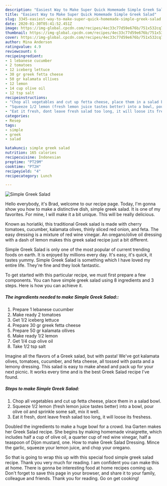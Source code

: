 ```yaml
---
description: "Easiest Way to Make Super Quick Homemade Simple Greek Salad"
title: "Easiest Way to Make Super Quick Homemade Simple Greek Salad"
slug: 3345-easiest-way-to-make-super-quick-homemade-simple-greek-salad
date: 2020-01-30T05:41:52.451Z
image: https://img-global.cpcdn.com/recipes/4ec33c77d59e676b/751x532cq70/simple-greek-salad-recipe-main-photo.jpg
thumbnail: https://img-global.cpcdn.com/recipes/4ec33c77d59e676b/751x532cq70/simple-greek-salad-recipe-main-photo.jpg
cover: https://img-global.cpcdn.com/recipes/4ec33c77d59e676b/751x532cq70/simple-greek-salad-recipe-main-photo.jpg
author: Mina Anderson
ratingvalue: 4.9
reviewcount: 6
recipeingredient:
- 1 lebanese cucumber
- 2 tomatoes
- 12 iceberg lettuce
- 30 gr greek fetta cheese
- 50 gr kalamata ollives
- 12 lemon
- 14 cup olive oil
- 12 tsp salt
recipeinstructions:
- "Chop all vegetables and cut up fetta cheese, place them in a salad bowl."
- "Squeeze 1/2 lemon (fresh lemon juice tastes better) into a bowl, pour olive oil and sprinkle some salt, mix it well."
- "Eat it fresh, dont leave fresh salad too long, it will loose its freshess."
categories:
- Resep
tags:
- simple
- greek
- salad

katakunci: simple greek salad
nutrition: 165 calories
recipecuisine: Indonesian
preptime: "PT29M"
cooktime: "PT2H"
recipeyield: "4"
recipecategory: Lunch

---
```



![Simple Greek Salad](https://img-global.cpcdn.com/recipes/4ec33c77d59e676b/751x532cq70/simple-greek-salad-recipe-main-photo.jpg)

Hello everybody, it's Brad, welcome to our recipe page. Today, I'm gonna show you how to make a distinctive dish, simple greek salad. It is one of my favorites. For mine, I will make it a bit unique. This will be really delicious.

Known as horiatiki, this traditional Greek salad is made with cherry tomatoes, cucumber, kalamata olives, thinly sliced red onion, and feta. The easy dressing is a mixture of red wine vinegar. An oregano/olive oil dressing with a dash of lemon makes this greek salad recipe just a bit different.

Simple Greek Salad is only one of the most popular of current trending foods on earth. It is enjoyed by millions every day. It's easy, it's quick, it tastes yummy. Simple Greek Salad is something which I have loved my entire life. They're fine and they look fantastic.


To get started with this particular recipe, we must first prepare a few components. You can have simple greek salad using 8 ingredients and 3 steps. Here is how you can achieve it.

##### The ingredients needed to make Simple Greek Salad::

1. Prepare 1 lebanese cucumber
1. Make ready 2 tomatoes
1. Get 1/2 iceberg lettuce
1. Prepare 30 gr greek fetta cheese
1. Prepare 50 gr kalamata ollives
1. Make ready 1/2 lemon
1. Get 1/4 cup olive oil
1. Take 1/2 tsp salt


Imagine all the flavors of a Greek salad, but with pasta! We&#39;ve got kalamata olives, tomatoes, cucumber, and feta cheese, all tossed with pasta and a lemony dressing. This salad is easy to make ahead and pack up for your next picnic. It works every time and is the best Greek Salad recipe I&#39;ve found. 

##### Steps to make Simple Greek Salad:

1. Chop all vegetables and cut up fetta cheese, place them in a salad bowl.
1. Squeeze 1/2 lemon (fresh lemon juice tastes better) into a bowl, pour olive oil and sprinkle some salt, mix it well.
1. Eat it fresh, dont leave fresh salad too long, it will loose its freshess.


Doubled the ingredients to make a huge bowl for a crowd. Ina Garten makes her Greek Salad recipe. She begins by making homemade vinaigrette, which includes half a cup of olive oil, a quarter cup of red wine vinegar, half a teaspoon of Dijon mustard, one. How to make Greek Salad Dressing. Mince the garlic, squeeze your lemon juice, and chop your oregano. 

So that is going to wrap this up with this special food simple greek salad recipe. Thank you very much for reading. I am confident you can make this at home. There is gonna be interesting food at home recipes coming up. Don't forget to save this page in your browser, and share it to your family, colleague and friends. Thank you for reading. Go on get cooking!
